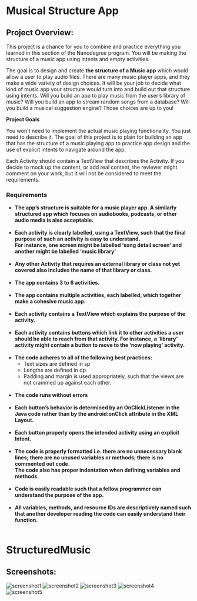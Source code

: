 # Musical Structure App

<h2>Project Overview:</h2>

This project is a chance for you to combine and practice everything you learned in this section of the Nanodegree program. You will be making the structure of a music app using intents and empty activities.

The goal is to design and create <b>the structure of a Music app</b> which would allow a user to play audio files. There are many music player apps, and they make a wide variety of design choices. It will be your job to decide what kind of music app your structure would turn into and build out that structure using intents. Will you build an app to play music from the user’s library of music? Will you build an app to stream random songs from a database? Will you build a musical suggestion engine? Those choices are up to you!

<b>Project Goals</b>

You won't need to implement the actual music playing functionality. You just need to describe it. The goal of this project is to plain for building an app that has the structure of a music playing app to practice app design and the use of explicit intents to navigate around the app.

Each Activity should contain a TextView that describes the Activity. If you decide to mock up the content, or add real content, the reviewer might comment on your work, but it will not be considered to meet the requirements.

<h3>Requirements</h3>

<ul>
<li><b>The app’s structure is suitable for a music player app. A similarly structured app which focuses on audiobooks, podcasts, or other audio media is also acceptable.</b></li>
<br>
<li><b>Each activity is clearly labelled, using a TextView, such that the final purpose of such an activity is easy to understand.
<br>For instance, one screen might be labelled ‘song detail screen’ and another might be labelled ‘music library’</li></b>
<br>
<li><b>Any other Activity that requires an external library or class not yet covered also includes the name of that library or class.</b></li>
<br>
<li><b>The app contains 3 to 6 activities.</b></li>
<br>
<li><b>The app contains multiple activities, each labelled, which together make a cohesive music app.</li></b>
<br>
<li><b>Each activity contains a TextView which explains the purpose of the activity.</li></b>
<br>
<li><b>Each activity contains buttons which link it to other activities a user should be able to reach from that activity. For instance, a ‘library’ activity might contain a button to move to the ‘now playing’ activity.</li></b>
<br>
<li><b>The code adheres to all of the following best practices:</b>
  <ul><li>Text sizes are defined in sp</li>
  <li>Lengths are defined in dp</li>
  <li>Padding and margin is used appropriately, such that the views are not crammed up against each other.</li>
</ul></li>
<br>
<li><b>The code runs without errors</li></b>
<br>
<li><b>Each button’s behavior is determined by an OnClickListener in the Java code rather than by the android:onClick attribute in the XML Layout.</li></b>
<br>
<li><b>Each button properly opens the intended activity using an explicit Intent.</li></b>
<br>
<li><b>The code is properly formatted i.e. there are no unnecessary blank lines; there are no unused variables or methods; there is no commented out code.
<br>The code also has proper indentation when defining variables and methods.</li></b>
<br>
<li><b>Code is easily readable such that a fellow programmer can understand the purpose of the app.</li></b>
<br>
<li><b>All variables, methods, and resource IDs are descriptively named such that another developer reading the code can easily understand their function.</li></b>
<br>
</ul>

# StructuredMusic
<h2>Screenshots:</h2>

![screenshot1](https://cloud.githubusercontent.com/assets/27139870/25782494/f82364dc-3354-11e7-8d5c-a9e2e8c49000.jpg)
![screenshot2](https://cloud.githubusercontent.com/assets/27139870/25782495/f83bdb0c-3354-11e7-8873-13a32db2bbfe.jpg)
![screenshot3](https://cloud.githubusercontent.com/assets/27139870/25782497/f8505622-3354-11e7-82ea-feabb859292b.jpg)
![screenshot4](https://cloud.githubusercontent.com/assets/27139870/25782496/f85022a6-3354-11e7-86b3-3dfda07561c8.jpg)
![screenshot5](https://cloud.githubusercontent.com/assets/27139870/25782498/f850f2bc-3354-11e7-9633-13dca898c3c9.jpg)
